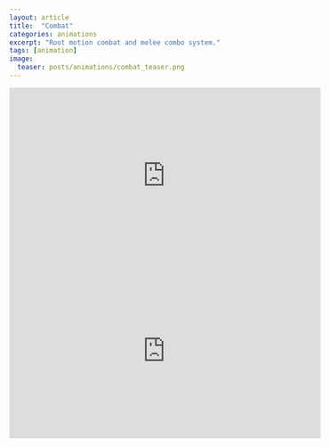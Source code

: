 ```yaml
---
layout: article
title:  "Combat"
categories: animations
excerpt: "Root motion combat and melee combo system."
tags: [animation]
image:
  teaser: posts/animations/combat_teaser.png
---
```


<iframe width="560" height="315" src="https://www.youtube.com/embed/U9y2TMrS6DE" frameborder="0" allow="accelerometer; autoplay; encrypted-media; gyroscope; picture-in-picture" allowfullscreen></iframe>

<iframe width="560" height="315" src="https://www.youtube.com/embed/k51DKROQuMU" frameborder="0" allow="accelerometer; autoplay; encrypted-media; gyroscope; picture-in-picture" allowfullscreen></iframe>
